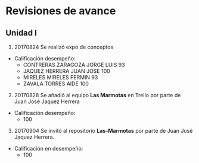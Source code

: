 # Revisiones de avance
## Unidad I
1. 20170824 Se realizó expo de conceptos
* Calificación desempeño:
    - CONTRERAS ZARAGOZA JORGE LUIS 93
    - JAQUEZ HERRERA JUAN JOSE 100
    - MIRELES MIRELES FERMIN 93
    - ZAVALA TORRES AIDE 100
2. 20170828 Se añadió al equipo **Las Marmotas** en Trello por parte de Juan José Jaquez Herrera
* Calificación desempeño:
    - 100
3. 20170904 Se invitó al repositorio **Las-Marmotas** por parte de Juan José Jaquez Herrera.
* Calificación en desempeño:
    - 100
